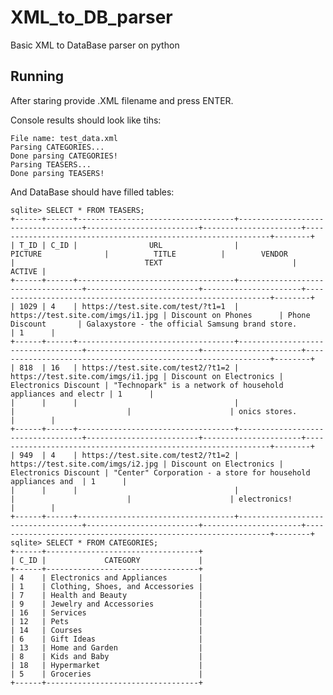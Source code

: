 # XML_to_DB_parser

Basic XML to DataBase parser on python

## Running

After staring provide .XML filename and press ENTER.

Console results should look like tihs:
    
    File name: test_data.xml
    Parsing CATEGORIES...
    Done parsing CATEGORIES!
    Parsing TEASERS...
    Done parsing TEASERS!

And DataBase should have filled tables:

    sqlite> SELECT * FROM TEASERS;
    +------+------+-----------------------------------+-----------------------------------+-------------------------+----------------------+--------------------------------------------------------------+--------+
    | T_ID | C_ID |                URL                |              PICTURE              |          TITLE          |        VENDOR        |                             TEXT                             | ACTIVE |
    +------+------+-----------------------------------+-----------------------------------+-------------------------+----------------------+--------------------------------------------------------------+--------+
    | 1029 | 4    | https://test.site.com/test/?t1=1  | https://test.site.com/imgs/i1.jpg | Discount on Phones      | Phone Discount       | Galaxystore - the official Samsung brand store.              | 1      |
    +------+------+-----------------------------------+-----------------------------------+-------------------------+----------------------+--------------------------------------------------------------+--------+
    | 818  | 16   | https://test.site.com/test2/?t1=2 | https://test.site.com/imgs/i1.jpg | Discount on Electronics | Electronics Discount | "Technopark" is a network of household appliances and electr | 1      |
    |      |      |                                   |                                   |                         |                      | onics stores.                                                |        |
    +------+------+-----------------------------------+-----------------------------------+-------------------------+----------------------+--------------------------------------------------------------+--------+
    | 949  | 4    | https://test.site.com/test2/?t1=2 | https://test.site.com/imgs/i2.jpg | Discount on Electronics | Electronics Discount | "Center" Corporation - a store for household appliances and  | 1      |
    |      |      |                                   |                                   |                         |                      | electronics!                                                 |        |
    +------+------+-----------------------------------+-----------------------------------+-------------------------+----------------------+--------------------------------------------------------------+--------+
    sqlite> SELECT * FROM CATEGORIES;
    +------+----------------------------------+
    | C_ID |             CATEGORY             |
    +------+----------------------------------+
    | 4    | Electronics and Appliances       |
    | 1    | Clothing, Shoes, and Accessories |
    | 7    | Health and Beauty                |
    | 9    | Jewelry and Accessories          |
    | 16   | Services                         |
    | 12   | Pets                             |
    | 14   | Courses                          |
    | 6    | Gift Ideas                       |
    | 13   | Home and Garden                  |
    | 8    | Kids and Baby                    |
    | 18   | Hypermarket                      |
    | 5    | Groceries                        |
    +------+----------------------------------+
